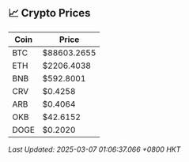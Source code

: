 ## 📈 Crypto Prices

| Coin | Price |
| ---- | ----- |
| BTC | $88603.2655 |
| ETH | $2206.4038 |
| BNB | $592.8001 |
| CRV | $0.4258 |
| ARB | $0.4064 |
| OKB | $42.6152 |
| DOGE | $0.2020 |

_Last Updated: 2025-03-07 01:06:37.066 +0800 HKT_